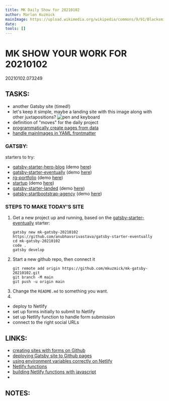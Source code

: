 ```yaml
---
title: MK Daily Show for 20210102
author: Marlon Kuzmick
mainImage: https://upload.wikimedia.org/wikipedia/commons/9/91/Blacksmith_tools_2.jpg
date: 
tools: []
---
```

# MK SHOW YOUR WORK FOR 20210102
20210102.073249

## TASKS:
- another Gatsby site (timed!)
- let's keep it simple, maybe a landing site with this image along with other juxtapositions?
![pen and keyboard](./images/shift-pen-keyboard-330.jpeg)
- definition of "moves" for the daily project
- [programmatically create pages from data](https://www.gatsbyjs.com/docs/tutorial/part-seven/)
- [handle mainImages in YAML frontmatter](https://www.gatsbyjs.com/docs/working-with-images-in-markdown/)


### GATSBY:

starters to try:
- [gatsby-starter-hero-blog](https://www.gatsbyjs.com/starters/greglobinski/gatsby-starter-hero-blog/) (demo [here](https://gatsby-starter-hero-blog.greglobinski.com/))
- [gatsby-starter-eventually](https://www.gatsbyjs.com/starters/anubhavsrivastava/gatsby-starter-eventually) (demo [here](https://anubhavsrivastava.github.io/gatsby-starter-eventually/))
- [rg-portfolio](https://www.gatsbyjs.com/starters/rohitguptab/rg-portfolio) (demo [here](https://rg-portfolio.netlify.app/#top))
- [startup](https://www.gatsbyjs.com/starters/bagseye/startup) (demo [here](https://thestartup.netlify.app/))
- [gatsby-starter-landed](https://www.gatsbyjs.com/starters/vasrush/gatsby-starter-landed) (demo [here](https://gatsby-starter-landed.netlify.app/))
- [gatsby-startbootstrap-agency](https://www.gatsbyjs.com/starters/thundermiracle/gatsby-startbootstrap-agency) (demo [here](https://gatsby-startbootstrap-agency.netlify.app/))

### STEPS TO MAKE TODAY'S SITE

1. Get a new project up and running, based on the [gatsby-starter-eventually](https://www.gatsbyjs.com/starters/anubhavsrivastava/gatsby-starter-eventually) starter:
    ```
    gatsby new mk-gatsby-20210102 https://github.com/anubhavsrivastava/gatsby-starter-eventually
    cd mk-gatsby-20210102
    code .
    gatsby develop
    ```
2. Start a new github repo, then connect it
    ```
    git remote add origin https://github.com/mkuzmick/mk-gatsby-20210102.git
    git branch -M main
    git push -u origin main
    ```
3. Change the `README.md` to something you want.
4. 

- deploy to Netlify
- set up forms initially to submit to Netlify
- set up Netlify function to handle form submission
- connect to the right social URLs


## LINKS:
- [creating sites with forms on Github](https://dev.to/charalambosioannou/create-a-static-webpage-with-a-contact-form-on-github-pages-3532)
- [deploying Gatsby site to Github pages](https://blog.bitsrc.io/deploy-a-gatsby-site-on-github-pages-for-free-f18853c1b7a9)
- [using environment variables correctly on Netlify](https://community.netlify.com/t/support-guide-using-environment-variables-on-netlify-correctly/267)
- [Netlify functions](https://docs.netlify.com/functions/configure-and-deploy/#configure-the-functions-folder)
- [building Netlify functions with javascript](https://docs.netlify.com/functions/build-with-javascript/#synchronous-function-format)
- 


## NOTES:


